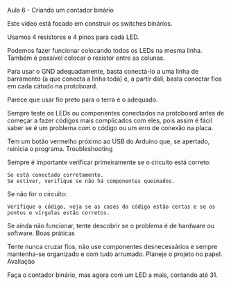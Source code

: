 Aula 6 - Criando um contador binário

Este vídeo está focado em construir os switches binários.

Usamos 4 resistores e 4 pinos para cada LED.

Podemos fazer funcionar colocando todos os LEDs na mesma linha. Também é possível colocar o resistor entre as colunas.

Para usar o GND adequadamente, basta conectá-lo a uma linha de barramento (a que conecta a linha toda) e, a partir dali, basta conectar fios em cada cátodo na protoboard.

Parece que usar fio preto para o terra é o adequado.

Sempre teste os LEDs ou componentes conectados na protoboard antes de começar a fazer códigos mais complicados com eles, pois assim é fácil saber se é um problema com o código ou um erro de conexão na placa.

Tem um botão vermelho próximo ao USB do Arduino que, se apertado, reinicia o programa.
Troubleshooting

Sempre é importante verificar primeiramente se o circuito está correto:

    Se está conectado corretamente.
    Se estiver, verifique se não há componentes queimados.

Se não for o circuito:

    Verifique o código, veja se as cases do código estão certas e se os pontos e vírgulas estão corretos.

Se ainda não funcionar, tente descobrir se o problema é de hardware ou software.
Boas práticas

Tente nunca cruzar fios, não use componentes desnecessários e sempre mantenha-se organizado e com tudo arrumado. Planeje o projeto no papel.
Avaliação

Faça o contador binário, mas agora com um LED a mais, contando até 31.
